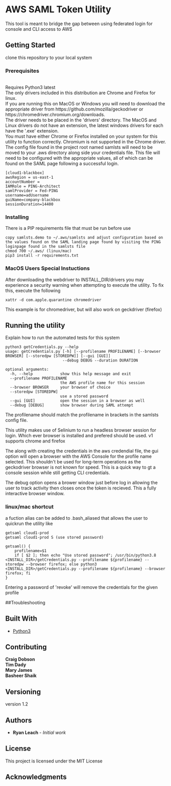 >>>>>>> 
# AWS SAML Token Utility

This tool is meant to bridge the gap between using federated login for console and CLI access to AWS

## Getting Started

clone this repository to your local system

### Prerequisites
<br>
Requires Python3 latest
<br>
The only drivers included in this distribution are Chrome and Firefox for linux. 
<br>
If you are running this on MacOS or Windows you will need to download the appropriate driver from https://github.com/mozilla/geckodriver or https://chromedriver.chromium.org/downloads. 
<br>
The driver needs to be placed in the 'drivers' directory. The MacOS and Linux drivers do not have an extension, the latest windows drivers for each have the '.exe' extension.
<br>
You must have either Chrome or Firefox installed on your system for this utility to function correctly. Chromium is not supported in the Chrome driver.  
<br>
The config file found in the project root named samlsts will need to be moved to your .aws directory along side your credentials file. This file will need to be configured with the appropriate values, all of which can be found on the SAML page following a successful login.

```
[cloud1-blackbox]
awsRegion = us-east-1
accountNumber = 
IAMRole = PING-Architect
samlProvider = Fed-PING
username=adUsername
guiName=company-blackbox
sessionDuration=14400
```

### Installing

There is a PIP requirements file that must be run before use
```
copy samlsts.demo to ~/.aws/samlsts and adjust configuration based on the values found on the SAML landing page found by visiting the PING loginpage found in the samlsts file
chmod 700 ~/.aws/ (linux/mac)
pip3 install -r requirements.txt
```

### MacOS Users Special Instuctions
After downloading the webdriver to INSTALL_DIR/drivers you may experience a security warning when attempting to execute the utility. To fix this, execute the following
```
xattr -d com.apple.quarantine chromedriver
```
This example is for chromedriver, but will also work on geckdriver (firefox)

## Running the utility

Explain how to run the automated tests for this system

```
python3 getCredentials.py --help
usage: getCredentials.py [-h] [--profilename PROFILENAME] [--browser BROWSER] [--storedpw [STOREDPW]] [--gui [GUI]]
                         --debug DEBUG --duration DURATION

optional arguments:
  -h, --help            show this help message and exit
  --profilename PROFILENAME
                        the AWS profile name for this session
  --browser BROWSER     your browser of choice
  --storedpw [STOREDPW]
                        use a stored password
  --gui [GUI]           open the session in a browser as well
  --debug [DEBUG]       show browser during SAML attempt

```

The profilename should match the profilename in brackets in the samlsts config file.

This utility makes use of Selinium to run a headless browser session for login. Which ever browser is installed and prefered should be used. 
    v1 supports chrome and firefox

The along with creating the credentials in the aws credendial file, the gui option will open a browser with the AWS Console for the profile name selected. This shouldn't be used for long-term operations as the geckodriver browser is not known for speed. This is a quick way to gt a console session while still getting CLI credentials. 

The debug option opens a brower window just before log in allowing the user to track activity then closes once the token is recieved. This a fully interactive browser window. 

### linux/mac shortcut

a fuction alias can be added to .bash_aliased that allows the user to quickrun the utility like

```
getsaml cloud1-prod
getsaml cloud1-prod S (use stored password)
```

```
getsaml() {
	profilename=$1
	if [ $2 ]; then echo "Use stored password"; /usr/bin/python3.8 <INSTALL_DIR>/getCredentials.py --profilename ${profilename} --storedpw --browser firefox; else python3 <INSTALL_DIR>/getCredentials.py --profilename ${profilename} --browser firefox; fi
}

```

Entering a password of 'revoke' will remove the credentials for the given profile


##Troubleshooting


## Built With

* [Python3](https://www.python.org/download/releases/3.0/ )

## Contributing

**Craig Dobson**
<br>
**Tim Dady**
<br>
**Mary James**
<br>
**Basheer Shaik**


## Versioning

version 1.2

## Authors

* **Ryan Leach** - *Initial work*


## License

This project is licensed under the MIT License 

## Acknowledgments


